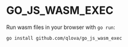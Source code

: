 # GO_JS_WASM_EXEC

Run wasm files in your browser with `go run`:

`go install github.com/qlova/go_js_wasm_exec` 